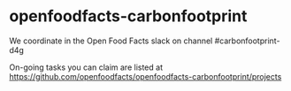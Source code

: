 # openfoodfacts-carbonfootprint

We coordinate in the Open Food Facts slack on channel #carbonfootprint-d4g

On-going tasks you can claim are listed at https://github.com/openfoodfacts/openfoodfacts-carbonfootprint/projects
